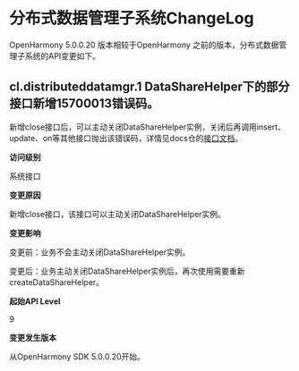 # 分布式数据管理子系统ChangeLog

OpenHarmony 5.0.0.20 版本相较于OpenHarmony 之前的版本，分布式数据管理子系统的API变更如下。

## cl.distributeddatamgr.1 DataShareHelper下的部分接口新增15700013错误码。

新增close接口后，可以主动关闭DataShareHelper实例，关闭后再调用insert、update、on等其他接口抛出该错误码，详情见docs仓的[接口文档](../../../application-dev/reference/apis-arkdata/js-apis-data-dataShare-sys.md)。

**访问级别**

系统接口

**变更原因** 

新增close接口，该接口可以主动关闭DataShareHelper实例。

**变更影响**

变更前：业务不会主动关闭DataShareHelper实例。

变更后：业务主动关闭DataShareHelper实例后，再次使用需要重新createDataShareHelper。

**起始API Level** 

9

**变更发生版本**

从OpenHarmony SDK 5.0.0.20开始。